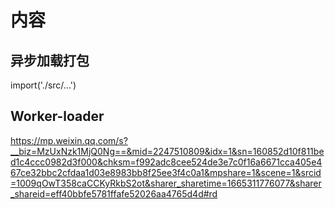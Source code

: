 # 内容

## 异步加载打包

import('./src/...')

## Worker-loader

https://mp.weixin.qq.com/s?__biz=MzUxNzk1MjQ0Ng==&mid=2247510809&idx=1&sn=160852d10f811bed1c4ccc0982d3f000&chksm=f992adc8cee524de3e7c0f16a6671cca405e467ce32bbc2cfdaa1d03e8983bb8f25ee3f4c0a1&mpshare=1&scene=1&srcid=1009qOwT358caCCKyRkbS2ot&sharer_sharetime=1665311776077&sharer_shareid=eff40bbfe5781ffafe52026aa4765d4d#rd

